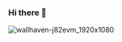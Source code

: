 ### Hi there 👋

<!--
**dagrons/dagrons** is a ✨ _special_ ✨ repository because its `README.md` (this file) appears on your GitHub profile.

Here are some ideas to get you started:

- 🔭 I’m currently working on ...
- 🌱 I’m currently learning ...
- 👯 I’m looking to collaborate on ...
- 🤔 I’m looking for help with ...
- 💬 Ask me about ...
- 📫 How to reach me: ...
- 😄 Pronouns: ...
- ⚡ Fun fact: ...
-->
![wallhaven-j82evm_1920x1080](https://user-images.githubusercontent.com/61461791/117250395-b8d05600-ae75-11eb-95c6-4690ae57fa54.png)

